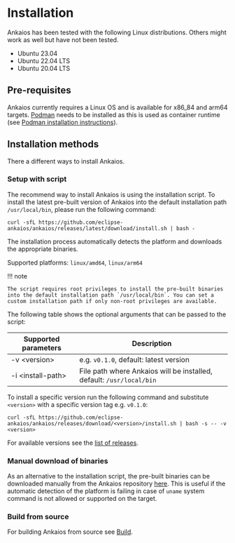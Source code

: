 # Installation

Ankaios has been tested with the following Linux distributions. Others might
work as well but have not been tested.

* Ubuntu 23.04
* Ubuntu 22.04 LTS
* Ubuntu 20.04 LTS

## Pre-requisites

Ankaios currently requires a Linux OS and is available for x86_84 and arm64
targets. [Podman](https://podman.io) needs to be installed as this is used as 
container runtime
(see [Podman installation instructions](https://podman.io/docs/installation)).

## Installation methods

There a different ways to install Ankaios.

### Setup with script

The recommend way to install Ankaios is using the installation script.
To install the latest pre-built version of Ankaios into the default installation path `/usr/local/bin`, please run the following command:

```shell
curl -sfL https://github.com/eclipse-ankaios/ankaios/releases/latest/download/install.sh | bash -
```

The installation process automatically detects the platform and downloads the appropriate binaries.

Supported platforms: `linux/amd64`, `linux/arm64`

!!! note

    The script requires root privileges to install the pre-built binaries into the default installation path `/usr/local/bin`. You can set a custom installation path if only non-root privileges are available.

The following table shows the optional arguments that can be passed to the script:

| Supported parameters | Description |
| --- | --- |
| -v <version\> | e.g. `v0.1.0`, default: latest version |
| -i <install-path\> | File path where Ankaios will be installed, default: `/usr/local/bin` |

To install a specific version run the following command and substitute `<version>` with a specific version tag e.g. `v0.1.0`:

```shell
curl -sfL https://github.com/eclipse-ankaios/ankaios/releases/download/<version>/install.sh | bash -s -- -v <version>
```

For available versions see the [list of releases](https://github.com/eclipse-ankaios/ankaios/tags).

### Manual download of binaries

As an alternative to the installation script, the pre-built binaries can be downloaded manually from the Ankaios repository [here](https://github.com/eclipse-ankaios/ankaios/releases).
This is useful if the automatic detection of the platform is failing in case of `uname` system command is not allowed or supported on the target.

### Build from source

For building Ankaios from source see [Build](../development/build.md).
